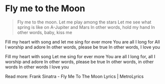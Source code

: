 # Fly me to the Moon

> Fly me to the moon.
> Let me play among the stars
> Let me see what spring is like on
> A-Jupiter and Mars
> In other words, hold my hand
> In other words, baby, kiss me

Fill my heart with song and let me sing for ever more
You are all I long for
All I worship and adore
In other words, please be true
In other words, I love you

Fill my heart with song
Let me sing for ever more
You are all I long for, all I worship and adore
In other words, please be true
In other words, in other words
In other words
I love you



Read more: Frank Sinatra - Fly Me To The Moon Lyrics | MetroLyrics 